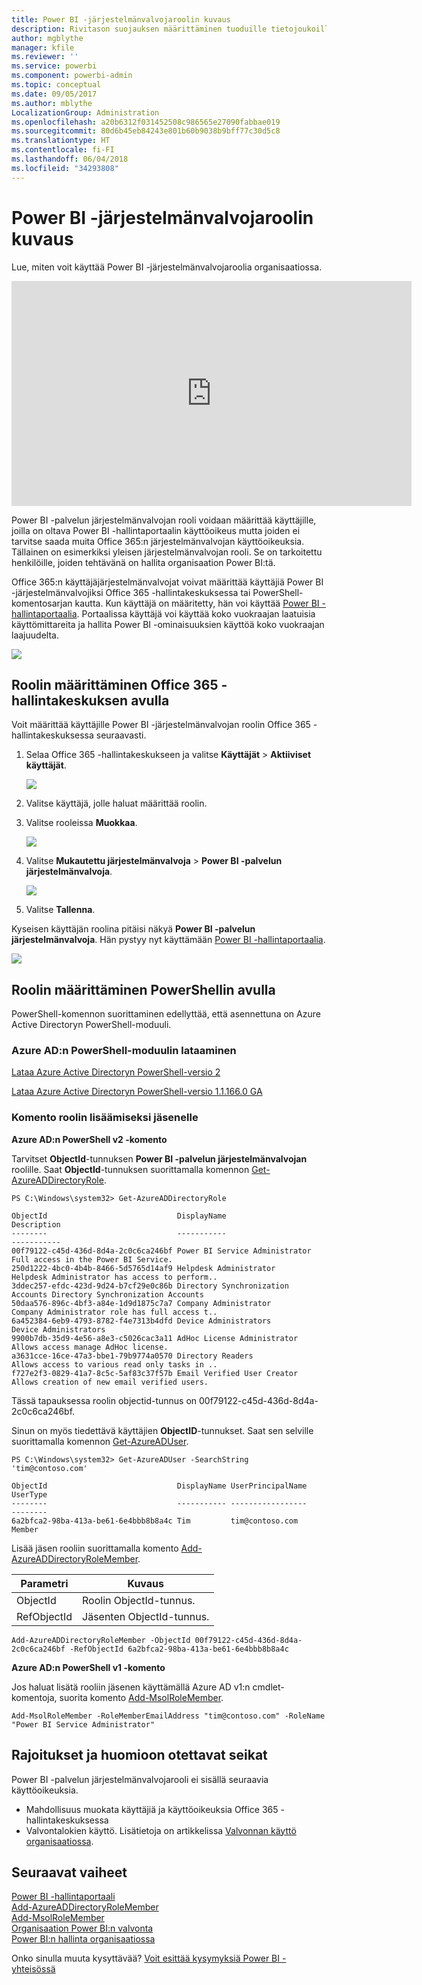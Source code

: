 ```yaml
---
title: Power BI -järjestelmänvalvojaroolin kuvaus
description: Rivitason suojauksen määrittäminen tuoduille tietojoukoille ja DirectQuerylle Power BI -palvelussa
author: mgblythe
manager: kfile
ms.reviewer: ''
ms.service: powerbi
ms.component: powerbi-admin
ms.topic: conceptual
ms.date: 09/05/2017
ms.author: mblythe
LocalizationGroup: Administration
ms.openlocfilehash: a20b6312f031452508c986565e27090fabbae019
ms.sourcegitcommit: 80d6b45eb84243e801b60b9038b9bff77c30d5c8
ms.translationtype: HT
ms.contentlocale: fi-FI
ms.lasthandoff: 06/04/2018
ms.locfileid: "34293808"
---
```

# <a name="understanding-the-power-bi-admin-role"></a>Power BI -järjestelmänvalvojaroolin kuvaus
Lue, miten voit käyttää Power BI -järjestelmänvalvojaroolia organisaatiossa.

<iframe width="640" height="360" src="https://www.youtube.com/embed/PQRbdJgEm3k?showinfo=0" frameborder="0" allowfullscreen></iframe>

Power BI -palvelun järjestelmänvalvojan rooli voidaan määrittää käyttäjille, joilla on oltava Power BI -hallintaportaalin käyttöoikeus mutta joiden ei tarvitse saada muita Office 365:n järjestelmänvalvojan käyttöoikeuksia. Tällainen on esimerkiksi yleisen järjestelmänvalvojan rooli. Se on tarkoitettu henkilöille, joiden tehtävänä on hallita organisaation Power BI:tä.

Office 365:n käyttäjäjärjestelmänvalvojat voivat määrittää käyttäjiä Power BI -järjestelmänvalvojiksi Office 365 -hallintakeskuksessa tai PowerShell-komentosarjan kautta. Kun käyttäjä on määritetty, hän voi käyttää [Power BI -hallintaportaalia](service-admin-portal.md). Portaalissa käyttäjä voi käyttää koko vuokraajan laatuisia käyttömittareita ja hallita Power BI -ominaisuuksien käyttöä koko vuokraajan laajuudelta.

![](media/service-admin-role/powerbi-admin-portal.png)

## <a name="using-the-office-365-admin-center-to-assign-a-role"></a>Roolin määrittäminen Office 365 -hallintakeskuksen avulla
Voit määrittää käyttäjille Power BI -järjestelmänvalvojan roolin Office 365 -hallintakeskuksessa seuraavasti.

1. Selaa Office 365 -hallintakeskukseen ja valitse **Käyttäjät** > **Aktiiviset käyttäjät**.
   
    ![](media/service-admin-role/powerbi-admin-users.png)
2. Valitse käyttäjä, jolle haluat määrittää roolin.
3. Valitse rooleissa **Muokkaa**.
   
    ![](media/service-admin-role/powerbi-admin-edit-roles.png)
4. Valitse **Mukautettu järjestelmänvalvoja** > **Power BI -palvelun järjestelmänvalvoja**.
   
    ![](media/service-admin-role/powerbi-admin-role.png)
5. Valitse **Tallenna**.

Kyseisen käyttäjän roolina pitäisi näkyä **Power BI -palvelun järjestelmänvalvoja**. Hän pystyy nyt käyttämään [Power BI -hallintaportaalia](service-admin-portal.md).

![](media/service-admin-role/powerbi-admin-role-set.png)

## <a name="using-powershell-to-assign-a-role"></a>Roolin määrittäminen PowerShellin avulla
PowerShell-komennon suorittaminen edellyttää, että asennettuna on Azure Active Directoryn PowerShell-moduuli.

### <a name="download-azure-ad-powershell-module"></a>Azure AD:n PowerShell-moduulin lataaminen
[Lataa Azure Active Directoryn PowerShell-versio 2](https://github.com/Azure/azure-docs-powershell-azuread/blob/master/Azure%20AD%20Cmdlets/AzureAD/index.md)

[Lataa Azure Active Directoryn PowerShell-versio 1.1.166.0 GA](http://connect.microsoft.com/site1164/Downloads/DownloadDetails.aspx?DownloadID=59185)

### <a name="command-to-add-role-to-member"></a>Komento roolin lisäämiseksi jäsenelle
**Azure AD:n PowerShell v2 -komento**

Tarvitset **ObjectId**-tunnuksen **Power BI -palvelun järjestelmänvalvojan** roolille. Saat **ObjectId**-tunnuksen suorittamalla komennon [Get-AzureADDirectoryRole](https://docs.microsoft.com/powershell/azuread/v2/get-azureaddirectoryrole).

```
PS C:\Windows\system32> Get-AzureADDirectoryRole

ObjectId                             DisplayName                        Description
--------                             -----------                        -----------
00f79122-c45d-436d-8d4a-2c0c6ca246bf Power BI Service Administrator     Full access in the Power BI Service.
250d1222-4bc0-4b4b-8466-5d5765d14af9 Helpdesk Administrator             Helpdesk Administrator has access to perform..
3ddec257-efdc-423d-9d24-b7cf29e0c86b Directory Synchronization Accounts Directory Synchronization Accounts
50daa576-896c-4bf3-a84e-1d9d1875c7a7 Company Administrator              Company Administrator role has full access t..
6a452384-6eb9-4793-8782-f4e7313b4dfd Device Administrators              Device Administrators
9900b7db-35d9-4e56-a8e3-c5026cac3a11 AdHoc License Administrator        Allows access manage AdHoc license.
a3631cce-16ce-47a3-bbe1-79b9774a0570 Directory Readers                  Allows access to various read only tasks in ..
f727e2f3-0829-41a7-8c5c-5af83c37f57b Email Verified User Creator        Allows creation of new email verified users.
```

Tässä tapauksessa roolin objectid-tunnus on 00f79122-c45d-436d-8d4a-2c0c6ca246bf.

Sinun on myös tiedettävä käyttäjien **ObjectID**-tunnukset. Saat sen selville suorittamalla komennon [Get-AzureADUser](https://docs.microsoft.com/powershell/azuread/v2/get-azureaduser).

```
PS C:\Windows\system32> Get-AzureADUser -SearchString 'tim@contoso.com'

ObjectId                             DisplayName UserPrincipalName      UserType
--------                             ----------- -----------------      --------
6a2bfca2-98ba-413a-be61-6e4bbb8b8a4c Tim         tim@contoso.com        Member
```

Lisää jäsen rooliin suorittamalla komento [Add-AzureADDirectoryRoleMember](https://docs.microsoft.com/powershell/azuread/v2/add-azureaddirectoryrolemember).

| Parametri | Kuvaus |
| --- | --- |
| ObjectId |Roolin ObjectId-tunnus. |
| RefObjectId |Jäsenten ObjectId-tunnus. |

```
Add-AzureADDirectoryRoleMember -ObjectId 00f79122-c45d-436d-8d4a-2c0c6ca246bf -RefObjectId 6a2bfca2-98ba-413a-be61-6e4bbb8b8a4c
```

**Azure AD:n PowerShell v1 -komento**

Jos haluat lisätä rooliin jäsenen käyttämällä Azure AD v1:n cmdlet-komentoja, suorita komento [Add-MsolRoleMember](https://docs.microsoft.com/powershell/msonline/v1/add-msolrolemember).

```
Add-MsolRoleMember -RoleMemberEmailAddress "tim@contoso.com" -RoleName "Power BI Service Administrator"
```

## <a name="limitations-and-considerations"></a>Rajoitukset ja huomioon otettavat seikat
Power BI -palvelun järjestelmänvalvojarooli ei sisällä seuraavia käyttöoikeuksia.

* Mahdollisuus muokata käyttäjiä ja käyttöoikeuksia Office 365 -hallintakeskuksessa
* Valvontalokien käyttö. Lisätietoja on artikkelissa [Valvonnan käyttö organisaatiossa](service-admin-auditing.md).

## <a name="next-steps"></a>Seuraavat vaiheet
[Power BI -hallintaportaali](service-admin-portal.md)  
[Add-AzureADDirectoryRoleMember](https://docs.microsoft.com/powershell/azuread/v2/add-azureaddirectoryrolemember)  
[Add-MsolRoleMember](https://docs.microsoft.com/powershell/msonline/v1/add-msolrolemember)  
[Organisaation Power BI:n valvonta](service-admin-auditing.md)  
[Power BI:n hallinta organisaatiossa](service-admin-administering-power-bi-in-your-organization.md)  

Onko sinulla muuta kysyttävää? [Voit esittää kysymyksiä Power BI -yhteisössä](http://community.powerbi.com/)


